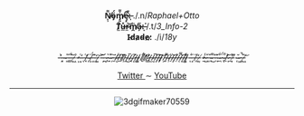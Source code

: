<article>
  <p align="center">
    <b>N̸̙̹͌ö̴̡́m̸̡͈͐͌ę̴̧͒͘:̶̩̀͊</b> ./.n/<i>Raphael+Otto</i> <br>
    <b>T̸̤̄ů̶̲r̷̼͝m̸̭̈a̴̗̋:̶̞͘</b> /.t/<i>3_Info-2</i> <br>
    <b>I̴d̸a̷d̴e̷:̷</b> ./i/<i>18y</i> <br>
    <br>
    <i>-̶̦̓-̵̘̀-̴̣͑-̶͈̎-̵̳͋-̵̖͝-̸͖̓-̶͕͑-̵͙̓-̶͑ͅ-̸̘̓-̴̈ͅ-̸̮̈́-̵̝͊-̵̫̒-̷͍͝-̵̦͝-̶̪̃-̷̡͛-̴͍̊-̷̗͠-̶̱̇/̷̮̾/̶̲͆/̸̹̈/̵̼̃/̴̅͜/̴̘͑/̷̝̎/̶̺̀/̷͍̈́/̸̱̅/̸̜̒/̷̳̓/̶̫̀/̷̮̅/̵̡͆/̶̡͂/̷̣͝/̵͍͌/̴̹̃/̶̠́/̶̡͝/̵̛̤/̵̿ͅ/̶͓͝/̶͚͛/̷͕͋-̵̐ͅ-̶̝̈-̸̹̋-̵̬̓-̸͔̓-̷̱̾-̷̺̎-̶͈̌-̴̖͌-̶̽͜-̵̦͊-̴̲͋-̷̖̈́-̴̢͒-̸̠̒-̷̞͝-̶̲̍-̸̦͌-̴̨̆-̷͖̚-̶̙̌-̸͖͝</i>
  </p>
  <p align="center">
    <a href="https://twitter.com/Raphis_____"> Twitter </a>
     ∼
    <a href="https://www.youtube.com/channel/UCRiaivH1MtlQhBzdoqcleJw"> YouTube </a>
  </p>
<hr>
 <div align="center">
   
  ![3dgifmaker70559](https://user-images.githubusercontent.com/101464708/183543934-44ea38f9-9f08-4c75-b7e5-bc507f318e33.gif)
  
 </div>
</article>
  
